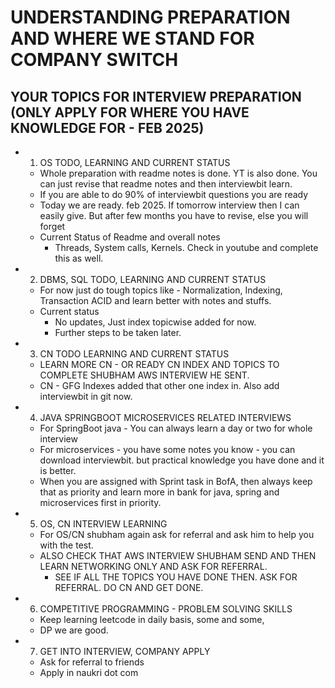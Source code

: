 # UNDERSTANDING PREPARATION AND WHERE WE STAND FOR COMPANY SWITCH


## YOUR TOPICS FOR INTERVIEW PREPARATION (ONLY APPLY FOR WHERE YOU HAVE KNOWLEDGE FOR - FEB 2025)
* 1. OS TODO, LEARNING AND CURRENT STATUS 
  * Whole preparation with readme notes is done. YT is also done. You can just revise that readme notes and then interviewbit learn.
  * If you are able to do 90% of interviewbit questions you are ready
  * Today we are ready. feb 2025. If tomorrow interview then I can easily give. But after few months you have to revise, else you will forget
  * Current Status of Readme and overall notes
    * Threads, System calls, Kernels. Check in youtube and complete this as well.
* 2. DBMS, SQL TODO, LEARNING AND CURRENT STATUS
  * For now just do tough topics like - Normalization, Indexing, Transaction ACID and learn better with notes and stuffs.
  * Current status
    * No updates, Just index topicwise added for now.
    * Further steps to be taken later.
* 3. CN TODO LEARNING AND CURRENT STATUS
  * LEARN MORE CN - OR READY CN INDEX AND TOPICS TO COMPLETE SHUBHAM AWS INTERVIEW HE SENT.
  * CN - GFG Indexes added that other one index in. Also add interviewbit in git now.
* 4. JAVA SPRINGBOOT MICROSERVICES RELATED INTERVIEWS
  * For SpringBoot java - You can always learn a day or two for whole interview
  * For microservices - you have some notes you know - you can download interviewbit. but practical knowledge you have done and it is better.
  * When you are assigned with Sprint task in BofA, then always keep that as priority and learn more in bank for java, spring and microservices first in priority.
* 5. OS, CN INTERVIEW LEARNING
  * For OS/CN shubham again ask for referral and ask him to help you with the test.
  * ALSO CHECK THAT AWS INTERVIEW SHUBHAM SEND AND THEN LEARN NETWORKING ONLY AND ASK FOR REFERRAL. 
    * SEE IF ALL THE TOPICS YOU HAVE DONE THEN. ASK FOR REFERRAL. DO CN AND GET DONE.
* 6. COMPETITIVE PROGRAMMING - PROBLEM SOLVING SKILLS
  * Keep learning leetcode in daily basis, some and some,
  * DP we are good.
* 7. GET INTO INTERVIEW, COMPANY APPLY
  * Ask for referral to friends
  * Apply in naukri dot com
  
  
  
  